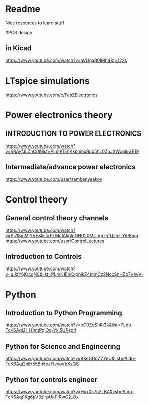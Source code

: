 # Readme

Nice resources to learn stuff

#PCB design
## in Kicad
https://www.youtube.com/watch?v=aVUqaB0IMh4&t=122s

# LTspice simulations
https://www.youtube.com/c/FesZElectronics

# Power electronics theory

## INTRODUCTION TO POWER ELECTRONICS
https://www.youtube.com/watch?v=hRAyfJLZnC0&list=PLmK1EnKxphinxBub5hL0ZoJXWoqjkGE19

## Intermediate/advance power electronics 
https://www.youtube.com/user/sambenyaakov

# Control theory
## General control theory channels
https://www.youtube.com/watch?v=Pi7l8mMjYVE&list=PLMrJAkhIeNNR20Mz-VpzgfQs5zrYi085m
https://www.youtube.com/user/ControlLectures


## Introduction to Controls
https://www.youtube.com/watch?v=gJzY6jOcgN0&list=PLmK1EnKxphikZ4mmCz2NccSnHZb7v1wV-

# Python

## Introduction to Python Programming
https://www.youtube.com/watch?v=eC0ZqSl4h3k&list=PLdb-TcK6Aqj2l_H1mtPqlOo-Yki5UPzp4

## Python for Science and Engineering
https://www.youtube.com/watch?v=8XeGDpZZYeU&list=PLdb-TcK6Aqj2hlH55Bn5oxFIvyoVbXxQS

## Python for controls engineer 
https://www.youtube.com/watch?v=Hxx0k752LBA&list=PLdb-TcK6Aqj1Kg6pV3zlrpUnPIRwG2_Ox
